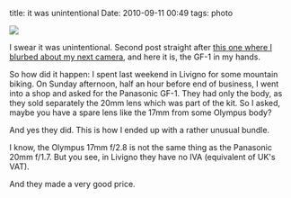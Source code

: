 title: it was unintentional
Date: 2010-09-11 00:49
tags: photo
 

![](http://dl.dropbox.com/u/179731/1099159475.jpg)

I swear it was unintentional. Second post straight after [this one where I blurbed about my next camera](http://aadm.github.com/2010-08-19-my-next-camera.html), and here it is, the GF-1 in my hands.

So how did it happen: I spent last weekend in Livigno for some mountain biking. On Sunday afternoon, half an hour before end of business, I went into a shop and asked for the Panasonic GF-1. They had only the body, as they sold separately the 20mm lens which was part of the kit. So I asked, maybe you have a spare lens like the 17mm from some Olympus body?

And yes they did. This is how I ended up with a rather unusual bundle.

I know, the Olympus 17mm f/2.8 is not the same thing as the Panasonic 20mm f/1.7. But you see, in Livigno they have no IVA (equivalent of UK's VAT).

And they made a very good price.
